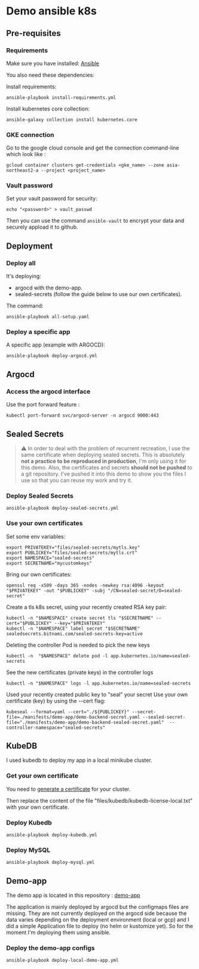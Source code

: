# Demo ansible k8s

## Pre-requisites

### Requirements 

Make sure you have installed:
[Ansible](https://docs.ansible.com/ansible/latest/installation_guide/intro_installation.html)

You also need these dependencies: 

Install requirements:
```
ansible-playbook install-requirements.yml
```

Install kubernetes core collection:
```
ansible-galaxy collection install kubernetes.core
```

### GKE connection

Go to the google cloud console and get the connection command-line which look like : 
```
gcloud container clusters get-credentials <gke_name> --zone asia-northeast2-a --project <project_name>
```

### Vault password

Set your vault password for security:
```
echo "<password>" > vault_passwd
```
Then you can use the command `ansible-vault` to encrypt your data and securely appload it to github. 

## Deployment

### Deploy all

It's deploying:
- argocd with the demo-app.
- sealed-secrets (follow the guide below to use our own certificates).

The command:
```
ansible-playbook all-setup.yaml
```

### Deploy a specific app

A specific app (example with ARGOCD):
```
ansible-playbook deploy-argocd.yml
```

## Argocd

### Access the argocd interface

Use the port forward feature :
```
kubectl port-forward svc/argocd-server -n argocd 9000:443
```

## Sealed Secrets

> :warning: In order to deal with the problem of recurrent recreation, I use the same certificate when deploying sealed secrets. This is absolutely **not a practice to be reproduced in production**, I'm only using it for this demo. Also, the certificates and secrets **should not be pushed** to a git repository. I've pushed it into this demo to show you the files I use so that you can reuse my work and try it. 

### Deploy Sealed Secrets

```
ansible-playbook deploy-sealed-secrets.yml
```

### Use your own certificates

Set some env variables:
```
export PRIVATEKEY="files/sealed-secrets/mytls.key"
export PUBLICKEY="files/sealed-secrets/mytls.crt"
export NAMESPACE="sealed-secrets"
export SECRETNAME="mycustomkeys"
```

Bring our own certificates:
```
openssl req -x509 -days 365 -nodes -newkey rsa:4096 -keyout "$PRIVATEKEY" -out "$PUBLICKEY" -subj "/CN=sealed-secret/O=sealed-secret"
```

Create a tls k8s secret, using your recently created RSA key pair:
```
kubectl -n "$NAMESPACE" create secret tls "$SECRETNAME" --cert="$PUBLICKEY" --key="$PRIVATEKEY"
kubectl -n "$NAMESPACE" label secret "$SECRETNAME" sealedsecrets.bitnami.com/sealed-secrets-key=active
```

Deleting the controller Pod is needed to pick the new keys
```
kubectl -n  "$NAMESPACE" delete pod -l app.kubernetes.io/name=sealed-secrets
```

See the new certificates (private keys) in the controller logs
```
kubectl -n "$NAMESPACE" logs -l app.kubernetes.io/name=sealed-secrets
```

Used your recently created public key to "seal" your secret
Use your own certificate (key) by using the --cert flag:
```
kubeseal --format=yaml --cert="./${PUBLICKEY}" --secret-file=./manifests/demo-app/demo-backend-secret.yaml --sealed-secret-file="./manifests/demo-app/demo-backend-sealed-secret.yaml"  --controller-namespace="sealed-secrets"
```


## KubeDB

I used kubedb to deploy my app in a local minikube cluster. 

### Get your own certificate

You need to [generate a certificate](https://kubedb.com/docs/v2024.4.27/setup/install/kubedb/) for your cluster.

Then replace the content of the file "files/kubedb/kubedb-license-local.txt" with your own certificate. 

### Deploy Kubedb

```
ansible-playbook deploy-kubedb.yml
```

### Deploy MySQL

```
ansible-playbook deploy-mysql.yml
```

## Demo-app

The demo app is located in this repository : [demo-app](https://github.com/eistin/demo-app.git)

The application is mainly deployed by argocd but the configmaps files are missing. They are not currently deployed on the argocd side because the data varies depending on the deployment environment (local or gcp) and I did a simple Application file to deploy (no helm or kustomize yet). So for the moment I'm deploying them using ansible.

### Deploy the demo-app configs
```
ansible-playbook deploy-local-demo-app.yml
```